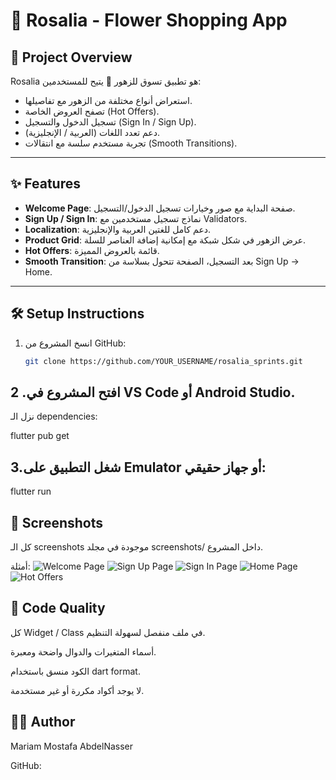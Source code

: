 # 🌸 Rosalia - Flower Shopping App

## 📌 Project Overview
Rosalia هو تطبيق تسوق للزهور 🌺 يتيح للمستخدمين:
- استعراض أنواع مختلفة من الزهور مع تفاصيلها.
- تصفح العروض الخاصة (Hot Offers).
- تسجيل الدخول والتسجيل (Sign In / Sign Up).
- دعم تعدد اللغات (العربية / الإنجليزية).
- تجربة مستخدم سلسة مع انتقالات (Smooth Transitions).

---

## ✨ Features
- **Welcome Page**: صفحة البداية مع صور وخيارات تسجيل الدخول/التسجيل.
- **Sign Up / Sign In**: نماذج تسجيل مستخدمين مع Validators.
- **Localization**: دعم كامل للغتين العربية والإنجليزية.
- **Product Grid**: عرض الزهور في شكل شبكة مع إمكانية إضافة العناصر للسلة.
- **Hot Offers**: قائمة بالعروض المميزة.
- **Smooth Transition**: بعد التسجيل، الصفحة تتحول بسلاسة من Sign Up → Home.

---

## 🛠️ Setup Instructions
1. انسخ المشروع من GitHub:
   ```bash
   git clone https://github.com/YOUR_USERNAME/rosalia_sprints.git

## 2 .افتح المشروع في VS Code أو Android Studio.

نزل الـ dependencies:

flutter pub get


## 3.شغل التطبيق على Emulator أو جهاز حقيقي:

flutter run

## 📸 Screenshots

كل الـ screenshots موجودة في مجلد screenshots/ داخل المشروع.

أمثلة:
![Welcome Page](screenShots/s1.jpeg)
![Sign Up Page](screenShots/s7.jpeg)
![Sign In Page](screenShots/s6.jpeg)
![Home Page](screenShots/s9.jpeg)
![Hot Offers](screenShots/s11.jpeg)

## 🧹 Code Quality

كل Widget / Class في ملف منفصل لسهولة التنظيم.

أسماء المتغيرات والدوال واضحة ومعبرة.

الكود منسق باستخدام dart format.

لا يوجد أكواد مكررة أو غير مستخدمة.

## 👩‍💻 Author

Mariam Mostafa AbdelNasser

GitHub: